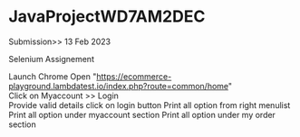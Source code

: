 # JavaProjectWD7AM2DEC

Submission>> 13 Feb 2023

Selenium Assignement 

Launch Chrome
Open "https://ecommerce-playground.lambdatest.io/index.php?route=common/home" </br>
Click on Myaccount >> Login	</br>
Provide valid details
click on login button
Print all option from right menulist
Print all option under myaccount section
Print all option under my order section
